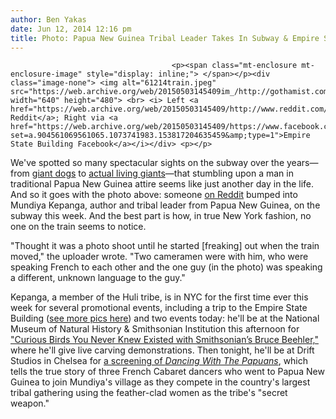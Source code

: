 ```yaml
---
author: Ben Yakas
date: Jun 12, 2014 12:16 pm
title: Photo: Papua New Guinea Tribal Leader Takes In Subway & Empire State Building
---
```


	
										<p><span class="mt-enclosure mt-enclosure-image" style="display: inline;"> </span></p><div class="image-none"> <img alt="61214train.jpeg" src="https://web.archive.org/web/20150503145409im_/http://gothamist.com/attachments/byakas/61214train.jpeg" width="640" height="480"> <br> <i> Left <a href="https://web.archive.org/web/20150503145409/http://www.reddit.com/r/nyc/comments/27xvm9/saw_this_guy_on_the_train_thought_it_was_a_photo/">via Reddit</a>; Right via <a href="https://web.archive.org/web/20150503145409/https://www.facebook.com/media/set/?set=a.904561069561065.1073741983.153817204635459&amp;type=1">Empire State Building Facebook</a></i></div> <p></p>

<p>We&apos;ve spotted so many spectacular sights on the subway over the years&#x2014;from <a href="https://web.archive.org/web/20150503145409/http://gothamist.com/2013/03/21/photos_magical_giant_horse_dog_ride.php#photo-1">giant dogs</a> to <a href="https://web.archive.org/web/20150503145409/http://gothamist.com/2013/11/21/photo_giant_de_blasio_takes_the_sub.php">actual living giants</a>&#x2014;that stumbling upon a man in traditional Papua New Guinea attire seems like just another day in the life. And so it goes with the photo above: someone <a href="https://web.archive.org/web/20150503145409/http://www.reddit.com/r/nyc/comments/27xvm9/saw_this_guy_on_the_train_thought_it_was_a_photo/">on Reddit</a> bumped into Mundiya Kepanga, author and tribal leader from Papua New Guinea, on the subway this week. And the best part is how, in true New York fashion, no one on the train seems to notice.</p>

<p>&quot;Thought it was a photo shoot until he started [freaking] out when the train moved,&quot; the uploader wrote. &quot;Two cameramen were with him, who were speaking French to each other and the one guy (in the photo) was speaking a different, unknown language to the guy.&quot; </p>

<p>Kepanga, a member of the Huli tribe, is in NYC for the first time ever this week for several promotional events, including a trip to the Empire State Building (<a href="https://web.archive.org/web/20150503145409/https://www.facebook.com/media/set/?set=a.904561069561065.1073741983.153817204635459&amp;type=1">see more pics here</a>) and two events today: he&apos;ll be at the National Museum of Natural History &amp; Smithsonian Institution this afternoon for <a href="https://web.archive.org/web/20150503145409/http://absolutetravel.com/2014/06/papua-new-guinea-event-curious-birds-never-knew-existed/">&quot;Curious Birds You Never Knew Existed with Smithsonian&#x2019;s Bruce Beehler,&quot;</a> where he&apos;ll give live carving demonstrations. Then tonight, he&apos;ll be at Drift Studios in Chelsea for <a href="https://web.archive.org/web/20150503145409/http://www.pngnyc.com/#!film-screening/c10nu">a screening of <em>Dancing With The Papuans</em></a>, which tells the true story of three French Cabaret dancers who went to Papua New Guinea to join Mundiya&apos;s village as they compete in the country&apos;s largest tribal gathering using the feather-clad women as the tribe&apos;s &quot;secret weapon.&quot;</p>					
										
									
				